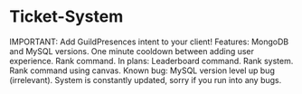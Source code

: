 # Ticket-System
IMPORTANT:  Add GuildPresences intent to your client!  Features:  MongoDB and MySQL versions. One minute cooldown between adding user experience. Rank command.  In plans: Leaderboard command. Rank system. Rank command using canvas.  Known bug:  MySQL version level up bug (irrelevant).  System is constantly updated, sorry if you run into any bugs.
